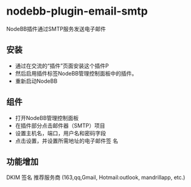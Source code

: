 nodebb-plugin-email-smtp
===========================

NodeBB插件通过SMTP服务发送电子邮件

安装
---

* 通过在交流的“插件”页面安装这个插件P
* 然后启用插件标签NodeBB管理控制面板中的插件。
* 重新启动NodeBB

组件
---

* 打开NodeBB管理控制面板
* 在插件部分点击邮件器（SMTP）项目
* 设置主机名，端口，用户名和密码字段
* 点击设置，并设置所需地址的电子邮件签 名

功能增加
---

DKIM 签名
推荐服务商 (163,qq,Gmail, Hotmail:outlook, mandrillapp, etc.)



